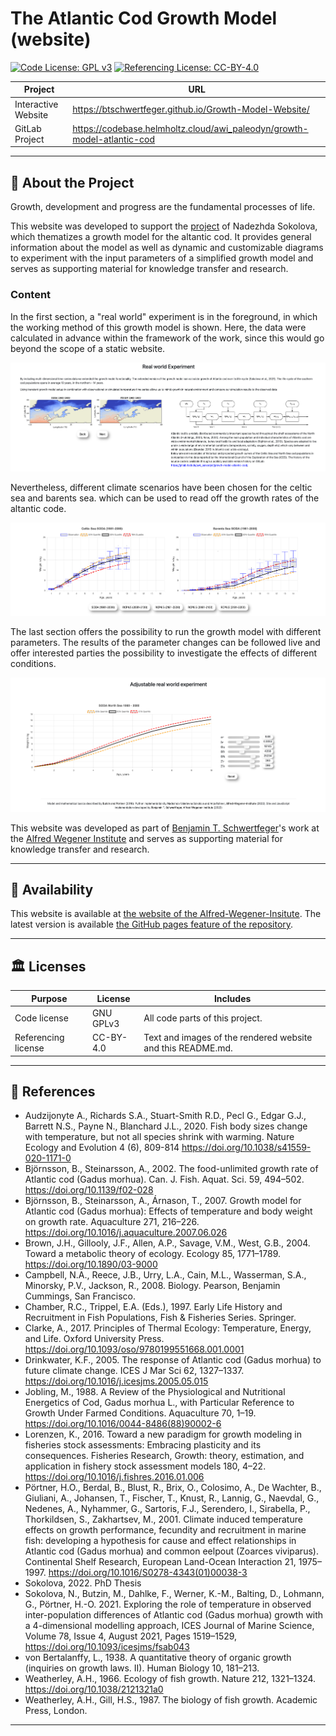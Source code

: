 # The Atlantic Cod Growth Model (website)

[![Code License: GPL v3](https://img.shields.io/badge/Code%20License-GNU_GPLv3-important)](https://img.shields.io/badge/Code%20License-GNU_GPLv3-important)
[![Referencing License: CC-BY-4.0](https://img.shields.io/badge/Referencing%20License-CC--BY--4.0-important)](https://img.shields.io/badge/Referencing%20License-CC--BY--4.0-important)

| Project             | URL                                                                     |
| ------------------- | ----------------------------------------------------------------------- |
| Interactive Website | https://btschwertfeger.github.io/Growth-Model-Website/                  |
| GitLab Project      | https://codebase.helmholtz.cloud/awi_paleodyn/growth-model-atlantic-cod |

---

## 📍 About the Project

Growth, development and progress are the fundamental processes of life.

This website was developed to support the [project](https://codebase.helmholtz.cloud/awi_paleodyn/growth-model-atlantic-cod) of Nadezhda Sokolova, which thematizes a growth model for the altantic cod. It provides general information about the model as well as dynamic and customizable diagrams to experiment with the input parameters of a simplified growth model and serves as supporting material for knowledge transfer and research.

### Content

In the first section, a "real world" experiment is in the foreground, in which the working method of this growth model is shown. Here, the data were calculated in advance within the framework of the work, since this would go beyond the scope of a static website.

![ Website Plot 1](images/page-view-1.png)

Nevertheless, different climate scenarios have been chosen for the celtic sea and barents sea.
which can be used to read off the growth rates of the altantic code.

![ Website Plot 2](images/page-view-2.png)

The last section offers the possibility to run the growth model with different parameters. The results of the parameter changes can be followed live and offer interested parties the possibility to investigate the effects of different conditions.

![ Website Plot 3](images/page-view-3.png)

This website was developed as part of [Benjamin T. Schwertfeger](https://b-schwertfeger.de)'s work at the [Alfred Wegener Institute](https://www.awi.de) and serves as supporting material for knowledge transfer and research.

---

## 📍 Availability

This website is available at [the website of the Alfred-Wegener-Insitute](https://www.awi.de/fileadmin/user_upload/AWI/Forschung/Klimawissenschaft/Dynamik_des_Palaeoklimas/Growth_Model). The latest version is available [the GitHub pages feature of the repository](https://btschwertfeger.github.io/Growth-Model-Website).

---

## 🏛️ Licenses

| Purpose             | License   | Includes                                                    |
| ------------------- | --------- | ----------------------------------------------------------- |
| Code license        | GNU GPLv3 | All code parts of this project.                             |
| Referencing license | CC-BY-4.0 | Text and images of the rendered website and this README.md. |

---

## 🔬 References

- Audzijonyte A., Richards S.A., Stuart-Smith R.D., Pecl G., Edgar G.J., Barrett N.S., Payne N., Blanchard J.L., 2020. Fish body sizes change with temperature, but not all species shrink with warming. Nature Ecology and Evolution 4 (6), 809-814 https://doi.org/10.1038/s41559-020-1171-0
- Björnsson, B., Steinarsson, A., 2002. The food-unlimited growth rate of Atlantic cod (Gadus morhua). Can. J. Fish. Aquat. Sci. 59, 494–502. https://doi.org/10.1139/f02-028
- Björnsson, B., Steinarsson, A., Árnason, T., 2007. Growth model for Atlantic cod (Gadus morhua): Effects of temperature and body weight on growth rate. Aquaculture 271, 216–226. https://doi.org/10.1016/j.aquaculture.2007.06.026
- Brown, J.H., Gillooly, J.F., Allen, A.P., Savage, V.M., West, G.B., 2004. Toward a metabolic theory of ecology. Ecology 85, 1771–1789. https://doi.org/10.1890/03-9000
- Campbell, N.A., Reece, J.B., Urry, L.A., Cain, M.L., Wasserman, S.A., Minorsky, P.V., Jackson, R., 2008. Biology. Pearson, Benjamin Cummings, San Francisco.
- Chamber, R.C., Trippel, E.A. (Eds.), 1997. Early Life History and Recruitment in Fish Populations, Fish & Fisheries Series. Springer.
- Clarke, A., 2017. Principles of Thermal Ecology: Temperature, Energy, and Life. Oxford University Press. https://doi.org/10.1093/oso/9780199551668.001.0001
- Drinkwater, K.F., 2005. The response of Atlantic cod (Gadus morhua) to future climate change. ICES J Mar Sci 62, 1327–1337. https://doi.org/10.1016/j.icesjms.2005.05.015
- Jobling, M., 1988. A Review of the Physiological and Nutritional Energetics of Cod, Gadus morhua L., with Particular Reference to Growth Under Farmed Conditions. Aquaculture 70, 1–19. https://doi.org/10.1016/0044-8486(88)90002-6
- Lorenzen, K., 2016. Toward a new paradigm for growth modeling in fisheries stock assessments: Embracing plasticity and its consequences. Fisheries Research, Growth: theory, estimation, and application in fishery stock assessment models 180, 4–22. https://doi.org/10.1016/j.fishres.2016.01.006
- Pörtner, H.O., Berdal, B., Blust, R., Brix, O., Colosimo, A., De Wachter, B., Giuliani, A., Johansen, T., Fischer, T., Knust, R., Lannig, G., Naevdal, G., Nedenes, A., Nyhammer, G., Sartoris, F.J., Serendero, I., Sirabella, P., Thorkildsen, S., Zakhartsev, M., 2001. Climate induced temperature effects on growth performance, fecundity and recruitment in marine fish: developing a hypothesis for cause and effect relationships in Atlantic cod (Gadus morhua) and common eelpout (Zoarces viviparus). Continental Shelf Research, European Land-Ocean Interaction 21, 1975–1997. https://doi.org/10.1016/S0278-4343(01)00038-3
- Sokolova, 2022. PhD Thesis
- Sokolova, N., Butzin, M., Dahlke, F., Werner, K.-M., Balting, D., Lohmann, G., Pörtner, H.-O. 2021. Exploring the role of temperature in observed inter-population differences of Atlantic cod (Gadus morhua) growth with a 4-dimensional modelling approach, ICES Journal of Marine Science, Volume 78, Issue 4, August 2021, Pages 1519–1529, https://doi.org/10.1093/icesjms/fsab043
- von Bertalanffy, L., 1938. A quantitative theory of organic growth (inquiries on growth laws. II). Human Biology 10, 181–213.
- Weatherley, A.H., 1966. Ecology of fish growth. Nature 212, 1321–1324. https://doi.org/10.1038/2121321a0
- Weatherley, A.H., Gill, H.S., 1987. The biology of fish growth. Academic Press, London.

---
